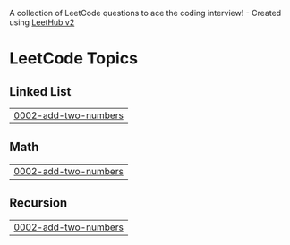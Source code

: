 A collection of LeetCode questions to ace the coding interview! - Created using [LeetHub v2](https://github.com/arunbhardwaj/LeetHub-2.0)
<!---LeetCode Topics Start-->
# LeetCode Topics
## Linked List
|  |
| ------- |
| [0002-add-two-numbers](https://github.com/raviranjancom/LeetCode-Solution/tree/master/0002-add-two-numbers) |
## Math
|  |
| ------- |
| [0002-add-two-numbers](https://github.com/raviranjancom/LeetCode-Solution/tree/master/0002-add-two-numbers) |
## Recursion
|  |
| ------- |
| [0002-add-two-numbers](https://github.com/raviranjancom/LeetCode-Solution/tree/master/0002-add-two-numbers) |
<!---LeetCode Topics End-->